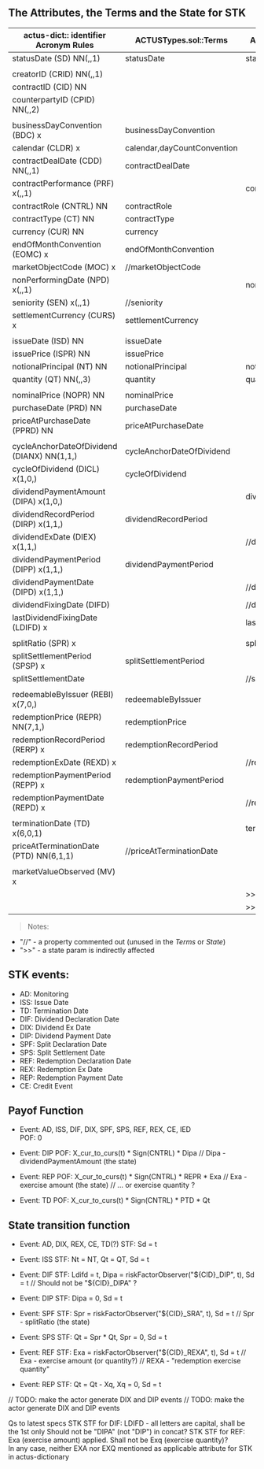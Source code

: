 ## The Attributes, the Terms and the State for STK

actus-dict:: identifier    Acronym  Rules     | ACTUSTypes.sol::Terms       | ACTUSTypes.sol::State
----------------------------------------------|-----------------------------|--------------------------
statusDate                 (SD)      NN(,,1)  | statusDate                  | statusDate
                                              |                             |
creatorID                  (CRID)    NN(,,1)  |                             |
contractID                 (CID)     NN       |                             |
counterpartyID             (CPID)    NN(,,2)  |                             |
                                              |                             |
businessDayConvention      (BDC)     x        | businessDayConvention       |
calendar                   (CLDR)    x        | calendar,dayCountConvention |
contractDealDate           (CDD)     NN(,,1)  | contractDealDate            |
contractPerformance        (PRF)     x(,,1)   |                             | contractPerformance
contractRole               (CNTRL)   NN       | contractRole                |
contractType               (CT)      NN       | contractType                |
currency                   (CUR)     NN       | currency                    |
endOfMonthConvention       (EOMC)    x        | endOfMonthConvention        |
marketObjectCode           (MOC)     x        | //marketObjectCode          |
nonPerformingDate          (NPD)     x(,,1)   |                             | nonPerformingDate
seniority                  (SEN)     x(,,1)   | //seniority                 |
settlementCurrency         (CURS)    x        | settlementCurrency          |
                                              |                             |
issueDate                  (ISD)     NN       | issueDate                   |
issuePrice                 (ISPR)    NN       | issuePrice                  |
notionalPrincipal          (NT)      NN       | notionalPrincipal           | notionalPrincipal
quantity                   (QT)      NN(,,3)  | quantity                    | quantity
                                              |                             |
nominalPrice               (NOPR)    NN       | nominalPrice                |
purchaseDate               (PRD)     NN       | purchaseDate                |
priceAtPurchaseDate        (PPRD)    NN       | priceAtPurchaseDate         |
                                              |                             |
cycleAnchorDateOfDividend  (DIANX)   NN(1,1,) | cycleAnchorDateOfDividend   |
cycleOfDividend            (DICL)    x(1,0,)  | cycleOfDividend             |
dividendPaymentAmount      (DIPA)    x(1,0,)  |                             | dividendPaymentAmount
dividendRecordPeriod       (DIRP)    x(1,1,)  | dividendRecordPeriod        |
dividendExDate             (DIEX)    x(1,1,)  |                             | //dividendExDate
dividendPaymentPeriod      (DIPP)    x(1,1,)  | dividendPaymentPeriod       |
dividendPaymentDate        (DIPD)    x(1,1,)  |                             | //dividendPaymentDate
dividendFixingDate         (DIFD)             |                             | //dividendFixingDate
lastDividendFixingDate     (LDIFD)   x        |                             | lastDividendFixingDate
                                              |                             |
splitRatio                 (SPR)     x        |                             | splitRatio
splitSettlementPeriod      (SPSP)    x        | splitSettlementPeriod       |
splitSettlementDate                           |                             | //splitSettlementDate
                                              |                             |
redeemableByIssuer         (REBI)    x(7,0,)  | redeemableByIssuer          |
redemptionPrice            (REPR)    NN(7,1,) | redemptionPrice             |
redemptionRecordPeriod     (RERP)    x        | redemptionRecordPeriod      |
redemptionExDate           (REXD)    x        |                             | //redemptionExDate
redemptionPaymentPeriod    (REPP)    x        | redemptionPaymentPeriod     |
redemptionPaymentDate      (REPD)    x        |                             | //redemptionPaymentDate
                                              |                             |
terminationDate            (TD)      x(6,0,1) |                             | terminationDate
priceAtTerminationDate     (PTD)     NN(6,1,1)| //priceAtTerminationDate    |
                                              |                             |
marketValueObserved        (MV)      x        |                             |
                                              |                             | >>exerciseAmount
                                              |                             | >>exerciseQuantity
> Notes:
* "//" - a property commented out (unused in the _Terms_ or _State_)
* ">>" - a state param is indirectly affected

##  STK events:
  - AD: Monitoring
  - ISS: Issue Date
  - TD: Termination Date
  - DIF: Dividend Declaration Date
  - DIX: Dividend Ex Date
  - DIP: Dividend Payment Date
  - SPF: Split Declaration Date
  - SPS: Split Settlement Date
  - REF: Redemption Declaration Date
  - REX: Redemption Ex Date
  - REP: Redemption Payment Date
  - CE: Credit Event

## Payof Function
- Event: AD, ISS, DIF, DIX, SPF, SPS, REF, REX, CE, IED   
  POF: 0

- Event: DIP
  POF: X_cur_to_curs(t) * Sign(CNTRL) * Dipa
  // Dipa - dividendPaymentAmount (the state)

- Event: REP
  POF: X_cur_to_curs(t) * Sign(CNTRL) * REPR * Exa
  // Exa - exercise amount (the state)
  // ... or exercise quantity ?

- Event: TD
  POF: X_cur_to_curs(t) * Sign(CNTRL) * PTD * Qt

## State transition function
- Event: AD, DIX, REX, CE, TD(?)
  STF: Sd = t

- Event: ISS
  STF: Nt = NT, Qt = QT, Sd = t

- Event: DIF
  STF: Ldifd = t, Dipa = riskFactorObserver("${CID}_DIP", t), Sd = t
  // Should not be "${CID}_DIPA" ?

- Event: DIP
  STF: Dipa = 0, Sd = t

- Event: SPF
  STF: Spr = riskFactorObserver("${CID}_SRA", t), Sd = t
  // Spr - splitRatio (the state)

- Event: SPS
  STF: Qt = Spr * Qt, Spr = 0, Sd = t

- Event: REF
  STF: Exa = riskFactorObserver("${CID}_REXA", t), Sd = t
   // Exa - exercise amount (or quantity?)
   // REXA - "redemption exercise quantity"

- Event: REP
  STF: Qt = Qt - Xq, Xq = 0, Sd = t

// TODO: make the actor generate DIX and DIP events
// TODO: make the actor generate DIX and DIP events

Qs to latest specs
STK STF for DIF:
  LDIFD - all letters are capital, shall be the 1st only
  Should not be "DIPA" (not "DIP") in concat?
STK STF for REF:
  Exa (exercise amount) applied. Shall not be Exq (exercise quantity)?  
  In any case, neither EXA nor EXQ mentioned as applicable attribute for STK in actus-dictionary
  
